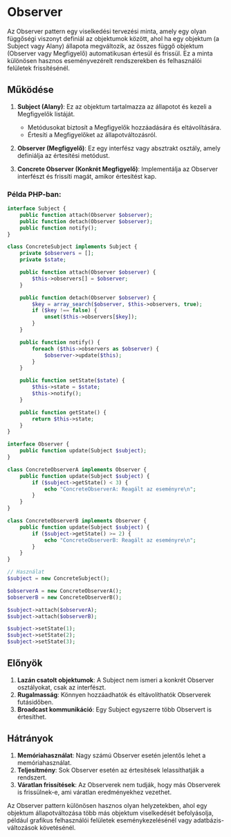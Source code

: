 # Observer

Az Observer pattern egy viselkedési tervezési minta, amely egy olyan függőségi viszonyt definiál az objektumok között, ahol ha egy objektum (a Subject vagy Alany) állapota megváltozik, az összes függő objektum (Observer vagy Megfigyelő) automatikusan értesül és frissül. Ez a minta különösen hasznos eseményvezérelt rendszerekben és felhasználói felületek frissítésénél.

## Működése

1. **Subject (Alany)**: Ez az objektum tartalmazza az állapotot és kezeli a Megfigyelők listáját.

   - Metódusokat biztosít a Megfigyelők hozzáadására és eltávolítására.
   - Értesíti a Megfigyelőket az állapotváltozásról.

2. **Observer (Megfigyelő)**: Ez egy interfész vagy absztrakt osztály, amely definiálja az értesítési metódust.

3. **Concrete Observer (Konkrét Megfigyelő)**: Implementálja az Observer interfészt és frissíti magát, amikor értesítést kap.

### Példa PHP-ban:

```php
interface Subject {
    public function attach(Observer $observer);
    public function detach(Observer $observer);
    public function notify();
}

class ConcreteSubject implements Subject {
    private $observers = [];
    private $state;

    public function attach(Observer $observer) {
        $this->observers[] = $observer;
    }

    public function detach(Observer $observer) {
        $key = array_search($observer, $this->observers, true);
        if ($key !== false) {
            unset($this->observers[$key]);
        }
    }

    public function notify() {
        foreach ($this->observers as $observer) {
            $observer->update($this);
        }
    }

    public function setState($state) {
        $this->state = $state;
        $this->notify();
    }

    public function getState() {
        return $this->state;
    }
}

interface Observer {
    public function update(Subject $subject);
}

class ConcreteObserverA implements Observer {
    public function update(Subject $subject) {
        if ($subject->getState() < 3) {
            echo "ConcreteObserverA: Reagált az eseményre\n";
        }
    }
}

class ConcreteObserverB implements Observer {
    public function update(Subject $subject) {
        if ($subject->getState() >= 2) {
            echo "ConcreteObserverB: Reagált az eseményre\n";
        }
    }
}

// Használat
$subject = new ConcreteSubject();

$observerA = new ConcreteObserverA();
$observerB = new ConcreteObserverB();

$subject->attach($observerA);
$subject->attach($observerB);

$subject->setState(1);
$subject->setState(2);
$subject->setState(3);
```

## Előnyök

1. **Lazán csatolt objektumok**: A Subject nem ismeri a konkrét Observer osztályokat, csak az interfészt.
2. **Rugalmasság**: Könnyen hozzáadhatók és eltávolíthatók Observerek futásidőben.
3. **Broadcast kommunikáció**: Egy Subject egyszerre több Observert is értesíthet.

## Hátrányok

1. **Memóriahasználat**: Nagy számú Observer esetén jelentős lehet a memóriahasználat.
2. **Teljesítmény**: Sok Observer esetén az értesítések lelassíthatják a rendszert.
3. **Váratlan frissítések**: Az Observerek nem tudják, hogy más Observerek is frissülnek-e, ami váratlan eredményekhez vezethet.

Az Observer pattern különösen hasznos olyan helyzetekben, ahol egy objektum állapotváltozása több más objektum viselkedését befolyásolja, például grafikus felhasználói felületek eseménykezelésénél vagy adatbázis-változások követésénél.